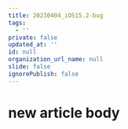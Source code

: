 ```yaml
---
title: 20230404_iOS15.2-bug
tags:
  - ''
private: false
updated_at: ''
id: null
organization_url_name: null
slide: false
ignorePublish: false
---
```

# new article body
